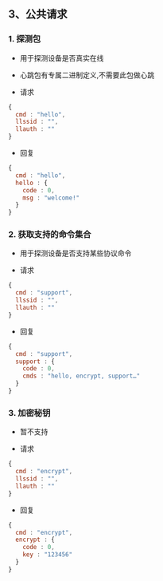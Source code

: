 ## 3、公共请求

### 1. 探测包
* 用于探测设备是否真实在线
* 心跳包有专属二进制定义,不需要此包做心跳

* 请求

```javascript
{
  cmd : "hello",
  llssid : "",
  llauth : ""
}
```

* 回复

```javascript
{
  cmd : "hello",
  hello : {
    code : 0,
    msg : "welcome!"
  }
}
```

### 2. 获取支持的命令集合
* 用于探测设备是否支持某些协议命令

* 请求

```javascript
{
  cmd : "support",
  llssid : "",
  llauth : ""
}
```

* 回复

```javascript
{
  cmd : "support",
  support : {
    code : 0,
    cmds : "hello, encrypt, support…"
  }
}
```

### 3. 加密秘钥
* 暂不支持

* 请求

```javascript
{
  cmd : "encrypt",
  llssid : "",
  llauth : ""
}
```

* 回复

```javascript
{
  cmd : "encrypt",
  encrypt : {
    code : 0,
    key : "123456"
  }
}
```
